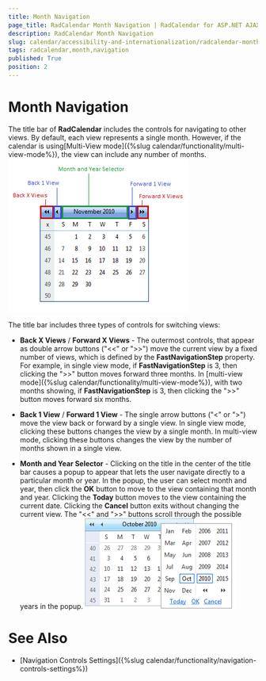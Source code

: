 ```yaml
---
title: Month Navigation
page_title: RadCalendar Month Navigation | RadCalendar for ASP.NET AJAX Documentation
description: RadCalendar Month Navigation
slug: calendar/accessibility-and-internationalization/radcalendar-month-navigation
tags: radcalendar,month,navigation
published: True
position: 2
---
```


# Month Navigation


The title bar of **RadCalendar** includes the controls for navigating to other views. By default, each view represents a single month. However, if the calendar is using[Multi-View mode]({%slug calendar/functionality/multi-view-mode%}), the view can include any number of months.
![Navigating RadCalendar](images/calendar_usability_navigating.png)

The title bar includes three types of controls for switching views:

* **Back X Views** / **Forward X Views** - The outermost controls, that appear as double arrow buttons ("<<" or ">>") move the current view by a fixed number of views, which is defined by the **FastNavigationStep** property. For example, in single view mode, if **FastNavigationStep** is 3, then clicking the ">>" button moves forward three months. In [multi-view mode]({%slug calendar/functionality/multi-view-mode%}), with two months showing, if **FastNavigationStep** is 3, then clicking the ">>" button moves forward six months.

* **Back 1 View** / **Forward 1 View** - The single arrow buttons ("<" or ">") move the view back or forward by a single view. In single view mode, clicking these buttons changes the view by a single month. In multi-view mode, clicking these buttons changes the view by the number of months shown in a single view.

* **Month and Year Selector** - Clicking on the title in the center of the title bar causes a popup to appear that lets the user navigate directly to a particular month or year. In the popup, the user can select month and year, then click the **OK** button to move to the view containing that month and year. Clicking the **Today** button moves to the view containing the current date. Clicking the **Cancel** button exits without changing the current view. The "<<" and ">>" buttons scroll through the possible years in the popup.
![Overview of RadCalendar structure](images/calendar_overviewstructure_002.png)

# See Also

 * [Navigation Controls Settings]({%slug calendar/functionality/navigation-controls-settings%})
